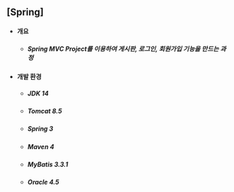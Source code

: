 ## [Spring]
- #### 개요
  - ##### Spring MVC Project를 이용하여  게시판, 로그인, 회원가입 기능을 만드는 과정

- #### 개발 환경
  - ##### JDK 14
  - ##### Tomcat 8.5
  - ##### Spring 3
  - ##### Maven 4
  - ##### MyBatis 3.3.1
  - ##### Oracle 4.5
